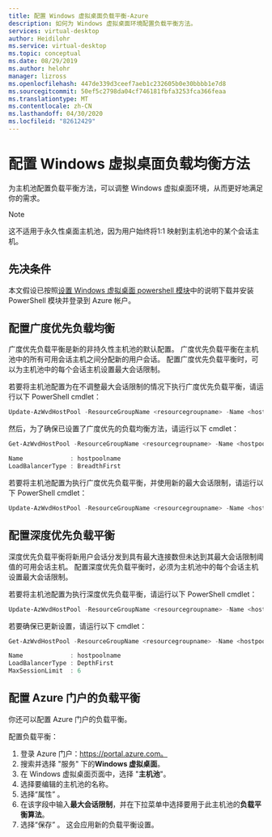 ```yaml
---
title: 配置 Windows 虚拟桌面负载平衡-Azure
description: 如何为 Windows 虚拟桌面环境配置负载平衡方法。
services: virtual-desktop
author: Heidilohr
ms.service: virtual-desktop
ms.topic: conceptual
ms.date: 08/29/2019
ms.author: helohr
manager: lizross
ms.openlocfilehash: 447de339d3ceef7aeb1c232605b0e30bbbb1e7d8
ms.sourcegitcommit: 50ef5c2798da04cf746181fbfa3253fca366feaa
ms.translationtype: MT
ms.contentlocale: zh-CN
ms.lasthandoff: 04/30/2020
ms.locfileid: "82612429"
---
```

# <a name="configure-the-windows-virtual-desktop-load-balancing-method"></a>配置 Windows 虚拟桌面负载均衡方法

为主机池配置负载平衡方法，可以调整 Windows 虚拟桌面环境，从而更好地满足你的需求。

>[!NOTE]
> 这不适用于永久性桌面主机池，因为用户始终将1:1 映射到主机池中的某个会话主机。

## <a name="prerequisites"></a>先决条件

本文假设已按照[设置 Windows 虚拟桌面 powershell 模块](powershell-module.md)中的说明下载并安装 PowerShell 模块并登录到 Azure 帐户。

## <a name="configure-breadth-first-load-balancing"></a>配置广度优先负载均衡

广度优先负载平衡是新的非持久性主机池的默认配置。 广度优先负载平衡在主机池中的所有可用会话主机之间分配新的用户会话。 配置广度优先负载平衡时，可以为主机池中的每个会话主机设置最大会话限制。

若要将主机池配置为在不调整最大会话限制的情况下执行广度优先负载平衡，请运行以下 PowerShell cmdlet：

```powershell
Update-AzWvdHostPool -ResourceGroupName <resourcegroupname> -Name <hostpoolname> -LoadBalancerType 'BreadthFirst' 
```

然后，为了确保已设置了广度优先的负载均衡方法，请运行以下 cmdlet： 

```powershell
Get-AzWvdHostPool -ResourceGroupName <resourcegroupname> -Name <hostpoolname> | format-list Name, LoadBalancerType 

Name             : hostpoolname 
LoadBalancerType : BreadthFirst
```

若要将主机池配置为执行广度优先负载平衡，并使用新的最大会话限制，请运行以下 PowerShell cmdlet：

```powershell
Update-AzWvdHostPool -ResourceGroupName <resourcegroupname> -Name <hostpoolname> -LoadBalancerType 'BreadthFirst' -MaxSessionLimit ###
```

## <a name="configure-depth-first-load-balancing"></a>配置深度优先负载平衡

深度优先负载平衡将新用户会话分发到具有最大连接数但未达到其最大会话限制阈值的可用会话主机。 配置深度优先负载平衡时，必须为主机池中的每个会话主机设置最大会话限制。

若要将主机池配置为执行深度优先负载平衡，请运行以下 PowerShell cmdlet：

```powershell
Update-AzWvdHostPool -ResourceGroupName <resourcegroupname> -Name <hostpoolname> -LoadBalancerType 'DepthFirst' -MaxSessionLimit ### 
```

若要确保已更新设置，请运行以下 cmdlet：

```powershell
Get-AzWvdHostPool -ResourceGroupName <resourcegroupname> -Name <hostpoolname> | format-list Name, LoadBalancerType, MaxSessionLimit 

Name             : hostpoolname
LoadBalancerType : DepthFirst
MaxSessionLimit  : 6
```

## <a name="configure-load-balancing-with-the-azure-portal"></a>配置 Azure 门户的负载平衡

你还可以配置 Azure 门户的负载平衡。

配置负载平衡：

1. 登录 Azure 门户：https://portal.azure.com。 
2. 搜索并选择 "服务" 下的**Windows 虚拟桌面**。 
3. 在 Windows 虚拟桌面页面中，选择 "**主机池**"。
4. 选择要编辑的主机池的名称。
5. 选择“属性”  。
6. 在该字段中输入**最大会话限制**，并在下拉菜单中选择要用于此主机池的**负载平衡算法**。
7. 选择“保存”  。 这会应用新的负载平衡设置。